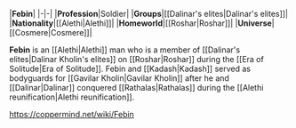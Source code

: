 |**Febin**|
|-|-|
|**Profession**|Soldier|
|**Groups**|[[Dalinar's elites\|Dalinar's elites]]|
|**Nationality**|[[Alethi\|Alethi]]|
|**Homeworld**|[[Roshar\|Roshar]]|
|**Universe**|[[Cosmere\|Cosmere]]|

**Febin** is an [[Alethi\|Alethi]] man who is a member of [[Dalinar's elites\|Dalinar Kholin's elites]] on [[Roshar\|Roshar]] during the [[Era of Solitude\|Era of Solitude]].
Febin and [[Kadash\|Kadash]] served as bodyguards for [[Gavilar Kholin\|Gavilar Kholin]] after he and [[Dalinar\|Dalinar]] conquered [[Rathalas\|Rathalas]] during the [[Alethi reunification\|Alethi reunification]].



https://coppermind.net/wiki/Febin
